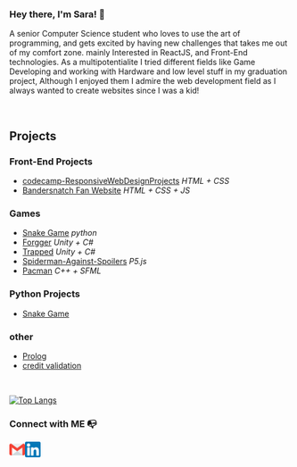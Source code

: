 ### Hey there, I'm Sara! 👋 

A senior Computer Science student who loves to use the art of programming, and gets excited by having new challenges that takes me out of my comfort zone. mainly Interested in ReactJS, and Front-End technologies.
As a multipotentialite I tried different fields like Game Developing and working with Hardware and low level stuff in my graduation project, Although I enjoyed them I admire the web development field as I always wanted to create websites since I was a kid!

</br>

## Projects

### Front-End Projects 
  - [codecamp-ResponsiveWebDesignProjects](https://github.com/saraatq/codecamp-ResponsiveWebDesignProjects) *HTML + CSS*
  - [Bandersnatch Fan Website](https://github.com/Open-Source-Community/Bandersnatch) *HTML + CSS + JS*
  
  
### Games
  - [Snake Game](https://github.com/saraatq/snakeGame) *python*
  - [Forgger](https://github.com/saraatq/Forgger-game) *Unity + C#*
  - [Trapped](https://github.com/a7medayman6/Trapped) *Unity + C#*
  - [Spiderman-Against-Spoilers](https://github.com/Open-Source-Community/Spiderman-Against-Spoilers) *P5.js*
  - [Pacman](https://github.com/saraatq/PacMan-with-impossible-mode)  *C++ + SFML*


### Python Projects
  - [Snake Game](https://github.com/saraatq/snakeGame) 

### other
  - [Prolog](https://github.com/saraatq/Prolog)
  - [credit validation](https://github.com/saraatq/credit-validation) 

</br>

<!--
[![Sara Tareq's github stats](https://github-readme-stats.vercel.app/api?username=saraatq&hide=stars&show_icons=true&theme=radical&include_all_commits=true&count_private=true)](https://github.com/saraatq?tab=repositories)
-->

[![Top Langs](https://github-readme-stats.vercel.app/api/top-langs/?username=saraatq&layout=compact&theme=radical)](https://github.com/saraatq?tab=repositories)


### Connect with ME 📭

[<img align="left" alt="saraatq | email" width="28px" src="img/Gmail.png" />](mailto:ssaaratarek@gmail.com)
[<img align="left" alt="saraatq | Linkedin" width="28px" src="img/linkedin.png" />](https://www.linkedin.com/in/sara-tareq/)

<!--
**saraatq/saraatq** is a ✨ _special_ ✨ repository because its `README.md` (this file) appears on your GitHub profile.
Here are some ideas to get you started:
- 🔭 I’m currently working on ...
- 🌱 I’m currently learning ...
- 👯 I’m looking to collaborate on ...
- 🤔 I’m looking for help with ...
- 💬 Ask me about ...
- 📫 How to reach me: ...
- 😄 Pronouns: ...
- ⚡ Fun fact: ...
-->
